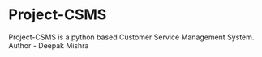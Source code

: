 # Project-CSMS
Project-CSMS is a python based Customer Service Management System. 
Author - Deepak Mishra
